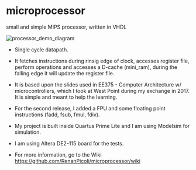 # microprocessor
small and simple MIPS processor, written in VHDL

![processor_demo_diagram](https://user-images.githubusercontent.com/19754679/198656644-863de509-2e4f-4a0a-afcc-c0e799dcba09.svg)

* Single cycle datapath.

* It fetches instructions during rinsig edge of clock, accesses register file, perform operations and accesses a D-cache (mini_ram),
during the falling edge it will update the register file.

* It is based upon the slides used in EE375 - Computer Architecture w/ microcontrollers, which I took at West Point during my exchange in 2017. It is simple and meant to help the learning.

* For the second release, I added a FPU and some floating point instructions (fadd, fsub, fmul, fdiv).

* My project is built inside Quartus Prime Lite and I am using Modelsim for simulation.

* I am using Altera DE2-115 board for the tests. 

* For more information, go to the Wiki https://github.com/RenanPicoli/microprocessor/wiki
